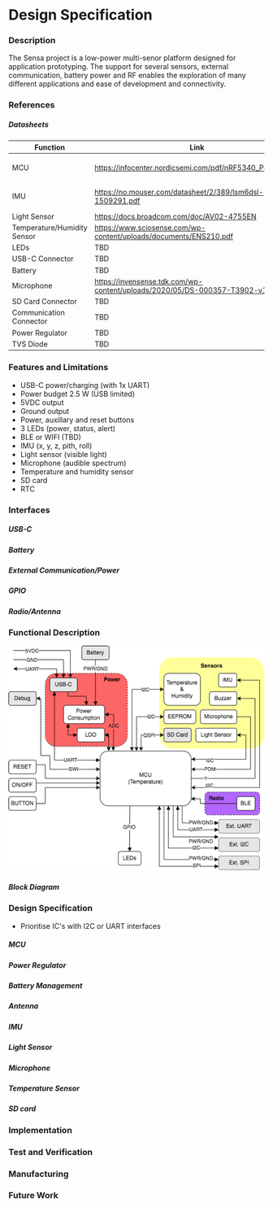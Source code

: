 # Design Specification

### Description

The Sensa project is a low-power multi-senor platform designed for application prototyping. The support for several sensors, external communication, battery power and RF enables the exploration of many different applications and ease of development and connectivity. 

### References 

##### Datasheets
| Function | Link | Comment |
| - | - | - |
| MCU | https://infocenter.nordicsemi.com/pdf/nRF5340_PS_v1.3.pdf | (w/ temperature sensor) |
| IMU | https://no.mouser.com/datasheet/2/389/lsm6dsl-1509291.pdf | (w/ temperature sensor) |
| Light Sensor | https://docs.broadcom.com/doc/AV02-4755EN |  |
| Temperature/Humidity Sensor | https://www.sciosense.com/wp-content/uploads/documents/ENS210.pdf |  |
| LEDs | TBD |  |
| USB-C Connector | TBD |  |
| Battery | TBD |  |
| Microphone | https://invensense.tdk.com/wp-content/uploads/2020/05/DS-000357-T3902-v1.0.pdf |  |
| SD Card Connector | TBD |  |
| Communication Connector | TBD |  |
| Power Regulator | TBD |  |
| TVS Diode | TBD |  |

### Features and Limitations
* USB-C power/charging (with 1x UART)
* Power budget 2.5 W (USB limited)
* 5VDC output
* Ground output
* Power, auxillary and reset buttons
* 3 LEDs (power, status, alert)
* BLE or WIFI (TBD)
* IMU (x, y, z, pith, roll)
* Light sensor (visible light)
* Microphone (audible spectrum)
* Temperature and humidity sensor
* SD card
* RTC

### Interfaces

##### USB-C

##### Battery 

##### External Communication/Power

##### GPIO

##### Radio/Antenna

### Functional Description

![Alt text](img/functional.png)

##### Block Diagram

### Design Specification
* Prioritise IC's with I2C or UART interfaces

##### MCU

##### Power Regulator

##### Battery Management

##### Antenna

##### IMU

##### Light Sensor

##### Microphone

##### Temperature Sensor

##### SD card

### Implementation

### Test and Verification

### Manufacturing

### Future Work
